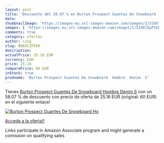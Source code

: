 ```yaml
---
layout: post
title: 'Descuento del 58.07 % en Burton Prospect Guantes De Snowboard  Ho'
date: 
thumbnailImage: 'https://images-eu.ssl-images-amazon.com/images/I/519XlEpPtGL._SL200_.jpg'
images: [ 'https://images-eu.ssl-images-amazon.com/images/I/519XlEpPtGL._SL200_.jpg' ]
comments: true
category: ofertas
author: ring
slug: B06XCZFF66
description:
actualPrice: 25.16 EUR
currency: EUR
price: 25.16
comparePrice: 60 EUR
inStock: true
prodname: 'Burton Prospect Guantes De Snowboard  Hombre  Denim  S'
---
```


Tienes [Burton Prospect Guantes De Snowboard  Hombre  Denim  S](https://www.amazon.es/dp/B06XCZFF66/?tag=tolees-21) con un 58.07 % de descuento con precio de oferta de 25.16 EUR (original: 60 EUR) en el siguiente enlace!

[![Burton Prospect Guantes De Snowboard  Ho](https://images-eu.ssl-images-amazon.com/images/I/519XlEpPtGL._SL200_.jpg)](https://www.amazon.es/dp/B06XCZFF66/?tag=tolees-21)

[Accede a la oferta!!](https://www.amazon.es/dp/B06XCZFF66/?tag=tolees-21)

Links participate in Amazon Associate program and might generate a comission on qualifying sales


